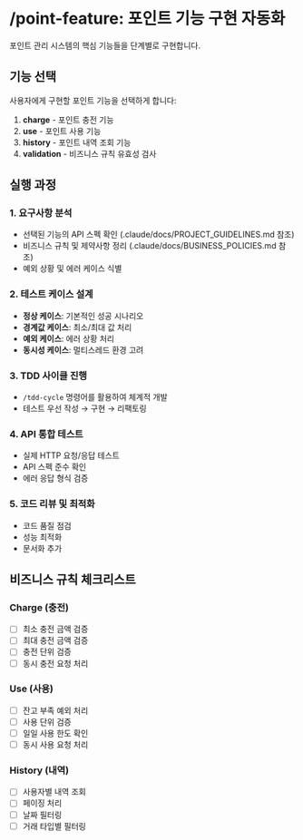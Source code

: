 # /point-feature: 포인트 기능 구현 자동화

포인트 관리 시스템의 핵심 기능들을 단계별로 구현합니다.

## 기능 선택

사용자에게 구현할 포인트 기능을 선택하게 합니다:

1. **charge** - 포인트 충전 기능
2. **use** - 포인트 사용 기능
3. **history** - 포인트 내역 조회 기능
4. **validation** - 비즈니스 규칙 유효성 검사

## 실행 과정

### 1. 요구사항 분석
- 선택된 기능의 API 스펙 확인 (.claude/docs/PROJECT_GUIDELINES.md 참조)
- 비즈니스 규칙 및 제약사항 정리 (.claude/docs/BUSINESS_POLICIES.md 참조)
- 예외 상황 및 에러 케이스 식별

### 2. 테스트 케이스 설계
- **정상 케이스**: 기본적인 성공 시나리오
- **경계값 케이스**: 최소/최대 값 처리
- **예외 케이스**: 에러 상황 처리
- **동시성 케이스**: 멀티스레드 환경 고려

### 3. TDD 사이클 진행
- `/tdd-cycle` 명령어를 활용하여 체계적 개발
- 테스트 우선 작성 → 구현 → 리팩토링

### 4. API 통합 테스트
- 실제 HTTP 요청/응답 테스트
- API 스펙 준수 확인
- 에러 응답 형식 검증

### 5. 코드 리뷰 및 최적화
- 코드 품질 점검
- 성능 최적화
- 문서화 추가

## 비즈니스 규칙 체크리스트

### Charge (충전)
- [ ] 최소 충전 금액 검증
- [ ] 최대 충전 금액 검증
- [ ] 충전 단위 검증
- [ ] 동시 충전 요청 처리

### Use (사용)
- [ ] 잔고 부족 예외 처리
- [ ] 사용 단위 검증
- [ ] 일일 사용 한도 확인
- [ ] 동시 사용 요청 처리

### History (내역)
- [ ] 사용자별 내역 조회
- [ ] 페이징 처리
- [ ] 날짜 필터링
- [ ] 거래 타입별 필터링